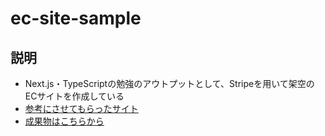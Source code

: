# ec-site-sample

## 説明
- Next.js・TypeScriptの勉強のアウトプットとして、Stripeを用いて架空のECサイトを作成している
- [参考にさせてもらったサイト](https://zenn.dev/stripe/books/stripe-nextjs-use-shopping-cart)
- [成果物はこちらから](https://ec-sample-8g2muvl62-nakagawaryunosuke.vercel.app/)